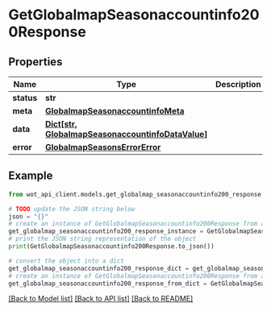 # GetGlobalmapSeasonaccountinfo200Response


## Properties

Name | Type | Description | Notes
------------ | ------------- | ------------- | -------------
**status** | **str** |  | 
**meta** | [**GlobalmapSeasonaccountinfoMeta**](GlobalmapSeasonaccountinfoMeta.md) |  | 
**data** | [**Dict[str, GlobalmapSeasonaccountinfoDataValue]**](GlobalmapSeasonaccountinfoDataValue.md) |  | 
**error** | [**GlobalmapSeasonsErrorError**](GlobalmapSeasonsErrorError.md) |  | 

## Example

```python
from wot_api_client.models.get_globalmap_seasonaccountinfo200_response import GetGlobalmapSeasonaccountinfo200Response

# TODO update the JSON string below
json = "{}"
# create an instance of GetGlobalmapSeasonaccountinfo200Response from a JSON string
get_globalmap_seasonaccountinfo200_response_instance = GetGlobalmapSeasonaccountinfo200Response.from_json(json)
# print the JSON string representation of the object
print(GetGlobalmapSeasonaccountinfo200Response.to_json())

# convert the object into a dict
get_globalmap_seasonaccountinfo200_response_dict = get_globalmap_seasonaccountinfo200_response_instance.to_dict()
# create an instance of GetGlobalmapSeasonaccountinfo200Response from a dict
get_globalmap_seasonaccountinfo200_response_from_dict = GetGlobalmapSeasonaccountinfo200Response.from_dict(get_globalmap_seasonaccountinfo200_response_dict)
```
[[Back to Model list]](../README.md#documentation-for-models) [[Back to API list]](../README.md#documentation-for-api-endpoints) [[Back to README]](../README.md)


